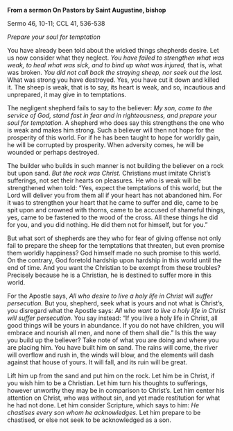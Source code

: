 

**From a sermon On Pastors by Saint Augustine, bishop**

Sermo 46, 10-11; CCL 41, 536-538

_Prepare your soul for temptation_

You have already been told about the wicked things shepherds desire. Let us now consider what they neglect. _You have failed to strengthen what was weak, to heal what was sick, and to bind up what was injured,_ that is, what was broken. _You did not call back the straying sheep, nor seek out the lost._ What was strong you have destroyed. Yes, you have cut it down and killed it. The sheep is weak, that is to say, its heart is weak, and so, incautious and unprepared, it may give in to temptations.

The negligent shepherd fails to say to the believer: _My son, come to the service of God, stand fast in fear and in righteousness, and prepare your soul for temptation._ A shepherd who does say this strengthens the one who is weak and makes him strong. Such a believer will then not hope for the prosperity of this world. For if he has been taught to hope for worldly gain, he will be corrupted by prosperity. When adversity comes, he will be wounded or perhaps destroyed.

The builder who builds in such manner is not building the believer on a rock but upon sand. _But the rock was Christ._ Christians must imitate Christ’s sufferings, not set their hearts on pleasures. He who is weak will be strengthened when told: “Yes, expect the temptations of this world, but the Lord will deliver you from them all if your heart has not abandoned him. For it was to strengthen your heart that he came to suffer and die, came to be spit upon and crowned with thorns, came to be accused of shameful things, yes, came to be fastened to the wood of the cross. All these things he did for you, and you did nothing. He did them not for himself, but for you.”

But what sort of shepherds are they who for fear of giving offense not only fail to prepare the sheep for the temptations that threaten, but even promise them worldly happiness? God himself made no such promise to this world. On the contrary, God foretold hardship upon hardship in this world until the end of time. And you want the Christian to be exempt from these troubles? Precisely because he is a Christian, he is destined to suffer more in this world.

For the Apostle says, _All who desire to live a holy life in Christ will suffer persecution._ But you, shepherd, seek what is yours and not what is Christ’s, you disregard what the Apostle says: _All who want to live a holy life in Christ will suffer persecution._ You say instead: “If you live a holy life in Christ, all good things will be yours in abundance. If you do not have children, you will embrace and nourish all men, and none of them shall die.” Is this the way you build up the believer? Take note of what you are doing and where you are placing him. You have built him on sand. The rains will come, the river will overflow and rush in, the winds will blow, and the elements will dash against that house of yours. It will fall, and its ruin will be great.

Lift him up from the sand and put him on the rock. Let him be in Christ, if you wish him to be a Christian. Let him turn his thoughts to sufferings, however unworthy they may be in comparison to Christ’s. Let him center his attention on Christ, who was without sin, and yet made restitution for what he had not done. Let him consider Scripture, which says to him: _He chastises every son whom he acknowledges._ Let him prepare to be chastised, or else not seek to be acknowledged as a son.

